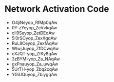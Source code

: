 # Network Activation Code
* O4jiNeyop_RfMp0qAw
* 0Y-zYeyop_ZeVvkqAw
* cIi9Seyop_ZetDEqAw
* 5l0rSOyop_ZexXgqAw
* RuL8Ceyop_ZexfAqAw
* WIwjJuyop_ZfDCwqAw
* cXJQT-yop_ZfKy8qAw
* 3zBYM-yop_Za_NAqAw
* gxPnauyop_Za_uwqAw
* 5UrTH-yop_Zbq2cqAw
* YGiUQuyop_ZbiygqAw